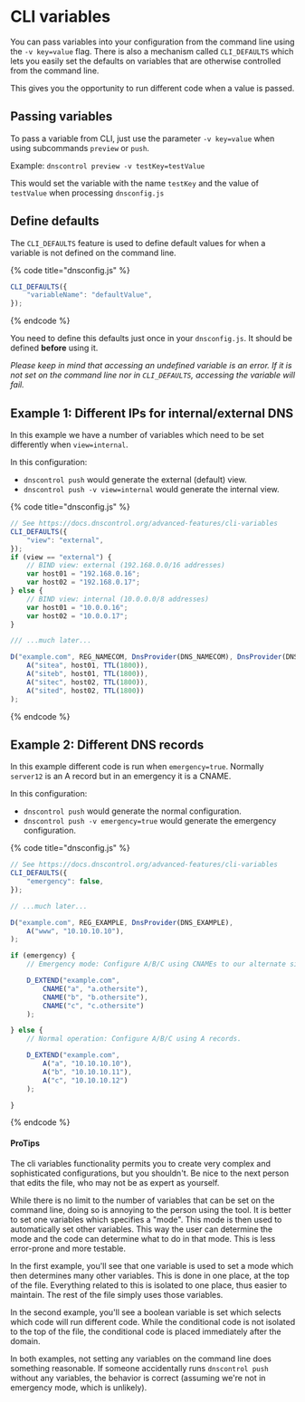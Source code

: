 # CLI variables

You can pass variables into your configuration from the command line using the `-v key=value` flag. There is also a mechanism called `CLI_DEFAULTS` which lets you easily set the defaults on variables that are otherwise controlled from the command line.

This gives you the opportunity to run different code when a value is passed.

## Passing variables

To pass a variable from CLI, just use the parameter `-v key=value` when using subcommands `preview` or `push`.

Example: `dnscontrol preview -v testKey=testValue`

This would set the variable with the name `testKey` and the value of `testValue` when processing `dnsconfig.js`

## Define defaults

The `CLI_DEFAULTS` feature is used to define default values for when a variable is not defined on the command line.

{% code title="dnsconfig.js" %}
```javascript
CLI_DEFAULTS({
    "variableName": "defaultValue",
});
```
{% endcode %}


You need to define this defaults just once in your `dnsconfig.js`. It should be defined **before** using it.

_Please keep in mind that accessing an undefined variable is an error. If it is not set on the command line nor in `CLI_DEFAULTS`, accessing the variable will fail._

## Example 1: Different IPs for internal/external DNS

In this example we have a number of variables which need to be set differently when `view=internal`.

In this configuration:

* `dnscontrol push` would generate the external (default) view.
* `dnscontrol push -v view=internal` would generate the internal view.

{% code title="dnsconfig.js" %}
```javascript
// See https://docs.dnscontrol.org/advanced-features/cli-variables
CLI_DEFAULTS({
    "view": "external",
});
if (view == "external") {
    // BIND view: external (192.168.0.0/16 addresses)
    var host01 = "192.168.0.16";
    var host02 = "192.168.0.17";
} else {
    // BIND view: internal (10.0.0.0/8 addresses)
    var host01 = "10.0.0.16";
    var host02 = "10.0.0.17";
}

/// ...much later...

D("example.com", REG_NAMECOM, DnsProvider(DNS_NAMECOM), DnsProvider(DNS_BIND),
    A("sitea", host01, TTL(1800)),
    A("siteb", host01, TTL(1800)),
    A("sitec", host02, TTL(1800)),
    A("sited", host02, TTL(1800))
);
```
{% endcode %}


## Example 2: Different DNS records

In this example different code is run when `emergency=true`.  Normally
`server12` is an A record but in an emergency it is a CNAME.

In this configuration:

* `dnscontrol push` would generate the normal configuration.
* `dnscontrol push -v emergency=true` would generate the emergency configuration.

{% code title="dnsconfig.js" %}
```javascript
// See https://docs.dnscontrol.org/advanced-features/cli-variables
CLI_DEFAULTS({
    "emergency": false,
});

// ...much later...

D("example.com", REG_EXAMPLE, DnsProvider(DNS_EXAMPLE),
    A("www", "10.10.10.10"),
);

if (emergency) {
    // Emergency mode: Configure A/B/C using CNAMEs to our alternate site.

    D_EXTEND("example.com",
        CNAME("a", "a.othersite"),
        CNAME("b", "b.othersite"),
        CNAME("c", "c.othersite")
    );

} else {
    // Normal operation: Configure A/B/C using A records.

    D_EXTEND("example.com",
        A("a", "10.10.10.10"),
        A("b", "10.10.10.11"),
        A("c", "10.10.10.12")
    );

}
```
{% endcode %}


#### ProTips

The cli variables functionality permits you to create very complex and
sophisticated configurations, but you shouldn't. Be nice to the next person
that edits the file, who may not be as expert as yourself.

While there is no limit to the number of variables that can be set on the
command line, doing so is annoying to the person using the tool.  It is better
to set one variables which specifies a "mode".  This mode is then used to
automatically set other variables. This way the user can determine the mode and
the code can determine what to do in that mode. This is less error-prone and
more testable.

In the first example, you'll see that one variable is used to set a mode which
then determines many other variables.  This is done in one place, at the top of
the file. Everything related to this is isolated to one place, thus easier to
maintain. The rest of the file simply uses those variables.

In the second example, you'll see a boolean variable is set which selects which
code will run different code. While the conditional code is not isolated to the
top of the file, the conditional code is placed immediately after the domain.

In both examples, not setting any variables on the command line does something
reasonable. If someone accidentally runs `dnscontrol push` without any
variables, the behavior is correct (assuming we're not in emergency mode, which
is unlikely).

